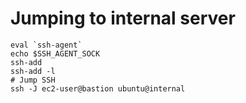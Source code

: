 # Jumping to internal server

```
eval `ssh-agent`
echo $SSH_AGENT_SOCK
ssh-add
ssh-add -l
# Jump SSH
ssh -J ec2-user@bastion ubuntu@internal
```

